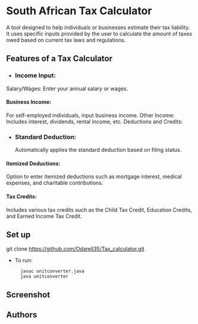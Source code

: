 # South African Tax Calculator

A tool designed to help individuals or businesses estimate their tax liability. It uses specific inputs provided by the user to calculate the amount of taxes owed based on current tax laws and regulations.

## Features of a Tax Calculator

- ### Income Input:

Salary/Wages:
Enter your annual salary or wages.

#### Business Income:

For self-employed individuals, input business income.
Other Income: Includes interest, dividends, rental income, etc.
Deductions and Credits:

- ### Standard Deduction:
  Automatically applies the standard deduction based on filing status.

#### Itemized Deductions:

Option to enter itemized deductions such as mortgage interest, medical expenses, and charitable contributions.

#### Tax Credits:

Includes various tax credits such as the Child Tax Credit, Education Credits, and Earned Income Tax Credit.

## Set up

git clone https://github.com/Odarell35/Tax_calculator.git

- To run:

        javac unitconverter.java
        java unitconverter

## Screenshot

## Authors

